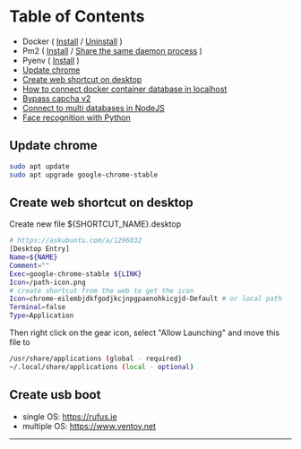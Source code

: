 # Table of Contents

- Docker (
  [Install](https://bytexd.com/how-to-install-docker-on-rhel) /
  [Uninstall](https://stackoverflow.com/questions/48962730/docker-not-completely-removed)
  )
- Pm2 (
  [Install](https://pm2.keymetrics.io/docs/usage/quick-start) /
  [Share the same daemon process](https://sobus-piotr.medium.com/pm2-share-the-same-daemon-process-between-multiple-users-dd7ecae6197a)
  )
- Pyenv ( [Install](https://blog.teclado.com/how-to-use-pyenv-manage-python-versions) )
- [Update chrome](#update-chrome)
- [Create web shortcut on desktop](#create-web-shortcut-on-desktop)
- [How to connect docker container database in localhost](https://stackoverflow.com/a/62741987)
- [Bypass capcha v2](https://www.youtube.com/watch?v=Fdu81T9GgMA&ab_channel=OhYicong)
- [Connect to multi databases in NodeJS](https://school.geekwall.in/p/H1gUJiuDN)
- [Face recognition with Python](https://www.youtube.com/watch?v=tl2eEBFEHqM&ab_channel=Indently)

## Update chrome

```bash
sudo apt update
sudo apt upgrade google-chrome-stable
```

## Create web shortcut on desktop

Create new file ${SHORTCUT_NAME}.desktop

```bash
# https://askubuntu.com/a/1296032
[Desktop Entry]
Name=${NAME}
Comment=""
Exec=google-chrome-stable ${LINK}
Icon=/path-icon.png
# create shortcut from the web to get the icon
Icon=chrome-eilembjdkfgodjkcjnpgpaenohkicgjd-Default # or local path
Terminal=false
Type=Application
```

Then right click on the gear icon, select "Allow Launching" and move this file to

```bash
/usr/share/applications (global - required)
~/.local/share/applications (local - optional)
```

## Create usb boot

- single OS: https://rufus.ie
- multiple OS: https://www.ventoy.net

---

